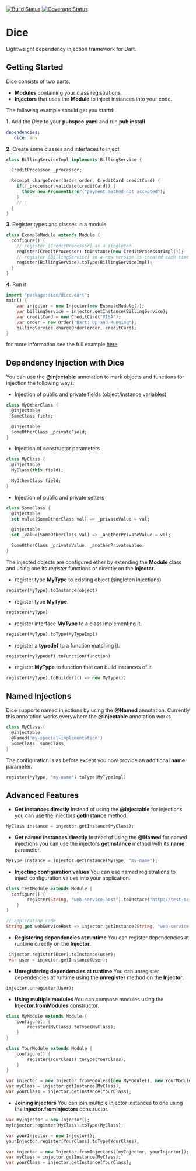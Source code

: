 [![Build Status](https://travis-ci.org/ltackmann/dice.svg)](https://travis-ci.org/ltackmann/dice)
[![Coverage Status](https://coveralls.io/repos/ltackmann/dice/badge.svg?branch=master&service=github)](https://coveralls.io/github/ltackmann/dice?branch=master)

# Dice
Lightweight dependency injection framework for Dart.

## Getting Started
Dice consists of two parts.
 * **Modules** containing your class registrations.
 * **Injectors** that uses the **Module** to inject instances into your code.

The following example should get you startd:

**1.** Add the *Dice* to your **pubspec.yaml** and run **pub install**
```yaml
dependencies:
   dice: any
```

**2.** Create some classes and interfaces to inject
```dart
class BillingServiceImpl implements BillingService {

  CreditProcessor _processor;

  Receipt chargeOrder(Order order, CreditCard creditCard) {
    if(!_processor.validate(creditCard)) {
      throw new ArgumentError("payment method not accepted");
    }
    // :
  }
}
```

**3.** Register types and classes in a module
```dart
class ExampleModule extends Module {
  configure() {
    // register [CreditProcessor] as a singleton
    register(CreditProcessor).toInstance(new CreditProcessorImpl());
    // register [BillingService] so a new version is created each time its requested
    register(BillingService).toType(BillingServiceImpl);
  }
}
```

**4.** Run it
```dart
import "package:dice/dice.dart";
main() {
	var injector = new Injector(new ExampleModule());
	var billingService = injector.getInstance(BillingService);
	var creditCard = new CreditCard("VISA");
	var order = new Order("Dart: Up and Running");
	billingService.chargeOrder(order, creditCard);
}
```

for more information see the full example [here](example/example_app.dart).

## Dependency Injection with Dice
You can use the **@injectable** annotation to mark objects and functions for injection the following ways:

 * Injection of public and private fields (object/instance variables)
```dart
class MyOtherClass {
  @injectable
  SomeClass field;

  @injectable
  SomeOtherClass _privateField;
}
```

 * Injection of constructor parameters
```dart
class MyClass {
  @injectable
  MyClass(this.field);

  MyOtherClass field;
}
```

 * Injection of public and private setters
```dart
class SomeClass {
  @injectable
  set value(SomeOtherClass val) => _privateValue = val;

  @injectable
  set _value(SomeOtherClass val) => _anotherPrivateValue = val;

  SomeOtherClass _privateValue, _anotherPrivateValue;
}
```

The injected objects are configured ether by extending the **Module** class and using one its *register* functions or directly on the **Injector**.

 * register type **MyType** to existing object (singleton injections)
```dart
register(MyType).toInstance(object)
```

 * register type **MyType**.
```dart
register(MyType)
```

 * register interface **MyType** to a class implementing it.
```dart
register(MyType).toType(MyTypeImpl)
```

 * register a **typedef** to a function matching it.
```dart
register(MyTypedef).toFunction(function)
```

 * register **MyType** to function that can build instances of it
```dart
register(MyType).toBuilder(() => new MyType())
```


## Named Injections
Dice supports named injections by using the **@Named** annotation. Currently this annotation
works everywhere the **@injectable** annotation works.

```dart
class MyClass {
  @injectable
  @Named('my-special-implementation')
  SomeClass _someClass;
}
```

The configuration is as before except you now provide an additional **name** parameter.

```dart
register(MyType, "my-name").toType(MyTypeImpl)
```


## Advanced Features
 * **Get instances directly** Instead of using the **@injectable** for injections you can use the injectors **getInstance** method.
```dart
MyClass instance = injector.getInstance(MyClass);
```

 * **Get named instances directly** Instead of using the **@Named** for named injections you can use the injectors **getInstance** method with its **name** parameter.
```dart
MyType instance = injector.getInstance(MyType, "my-name");
```

 * **Injecting configuration values** You can use named registrations to inject configuration values into your application.
```dart
class TestModule extends Module {
  configure() {
		register(String, "web-service-host").toInstace("http://test-service.name");
	}
}

// application code
String get webServiceHost => injector.getInstance(String, "web-service-host");
```

 * **Registering dependencies at runtime** You can register dependencies at runtime directly on the **Injector**.
```dart
 injector.register(User).toInstance(user);
 var user = injector.getInstance(User);
```

 * **Unregistering dependencies at runtime** You can unregister dependencies at runtime using the **unregister** method on the **Injector**.
```dart
injector.unregister(User);
```

 * **Using multiple modules** You can compose modules using the **Injector.fromModules** constructor.
```dart
class MyModule extends Module {
  	configure() {
		register(MyClass).toType(MyClass);
	}
}

class YourModule extends Module {
  	configure() {
		register(YourClass).toType(YourClass);
	}
}

var injector = new Injector.fromModules([new MyModule(), new YourModule()]);
var myClass = injector.getInstance(MyClass);
var yourClass = injector.getInstance(YourClass);
```

 * **Joining injectors** You can join multiple injector instances to one using the **Injector.fromInjectors** constructor.
```dart
var myInjector = new Injector();
myInjector.register(MyClass).toType(MyClass);

var yourInjector = new Injector();
yourInjector.register(YourClass).toType(YourClass);

var injector = new Injector.fromInjectors([myInjector, yourInjector]);
var myClass = injector.getInstance(MyClass);
var yourClass = injector.getInstance(YourClass);
```
